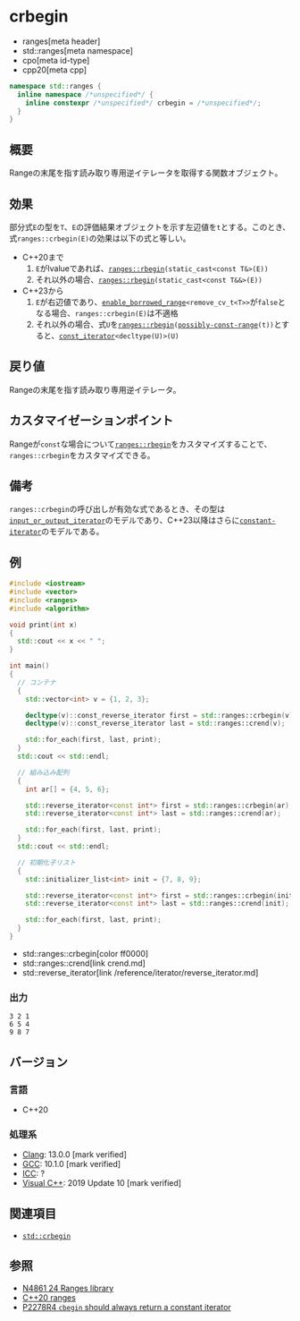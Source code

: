 # crbegin
* ranges[meta header]
* std::ranges[meta namespace]
* cpo[meta id-type]
* cpp20[meta cpp]

```cpp
namespace std::ranges {
  inline namespace /*unspecified*/ {
    inline constexpr /*unspecified*/ crbegin = /*unspecified*/;
  }
}
```

## 概要
Rangeの末尾を指す読み取り専用逆イテレータを取得する関数オブジェクト。

## 効果
部分式`E`の型を`T`、`E`の評価結果オブジェクトを示す左辺値を`t`とする。このとき、式`ranges::crbegin(E)`の効果は以下の式と等しい。

- C++20まで
    1. `E`がlvalueであれば、[`ranges::rbegin`](rbegin.md)`(static_cast<const T&>(E))`
    2. それ以外の場合、[`ranges::rbegin`](rbegin.md)`(static_cast<const T&&>(E))`
- C++23から
    1. `E`が右辺値であり、[`enable_borrowed_range`](./enable_borrowed_range.md)`<remove_cv_t<T>>`が`false`となる場合、`ranges::crbegin(E)`は不適格
    2. それ以外の場合、式`U`を[`ranges::rbegin`](rbegin.md)`(`[`possibly-const-range`](./possibly-const-range.md)`(t))`とすると、[`const_iterator`](/reference/iterator/const_iterator.md)`<decltype(U)>(U)`

## 戻り値
Rangeの末尾を指す読み取り専用逆イテレータ。

## カスタマイゼーションポイント
Rangeが`const`な場合について[`ranges::rbegin`](rbegin.md)をカスタマイズすることで、`ranges::crbegin`をカスタマイズできる。

## 備考
`ranges::crbegin`の呼び出しが有効な式であるとき、その型は[`input_or_output_iterator`](/reference/iterator/input_or_output_iterator.md)のモデルであり、C++23以降はさらに[`constant-iterator`](/reference/iterator/constant-iterator.md)のモデルである。

## 例
```cpp example
#include <iostream>
#include <vector>
#include <ranges>
#include <algorithm>

void print(int x)
{
  std::cout << x << " ";
}

int main()
{
  // コンテナ
  {
    std::vector<int> v = {1, 2, 3};

    decltype(v)::const_reverse_iterator first = std::ranges::crbegin(v);
    decltype(v)::const_reverse_iterator last = std::ranges::crend(v);

    std::for_each(first, last, print);
  }
  std::cout << std::endl;

  // 組み込み配列
  {
    int ar[] = {4, 5, 6};

    std::reverse_iterator<const int*> first = std::ranges::crbegin(ar);
    std::reverse_iterator<const int*> last = std::ranges::crend(ar);

    std::for_each(first, last, print);
  }
  std::cout << std::endl;

  // 初期化子リスト
  {
    std::initializer_list<int> init = {7, 8, 9};

    std::reverse_iterator<const int*> first = std::ranges::crbegin(init);
    std::reverse_iterator<const int*> last = std::ranges::crend(init);

    std::for_each(first, last, print);
  }
}
```
* std::ranges::crbegin[color ff0000]
* std::ranges::crend[link crend.md]
* std::reverse_iterator[link /reference/iterator/reverse_iterator.md]

### 出力
```
3 2 1 
6 5 4 
9 8 7 
```

## バージョン
### 言語
- C++20

### 処理系
- [Clang](/implementation.md#clang): 13.0.0 [mark verified]
- [GCC](/implementation.md#gcc): 10.1.0 [mark verified]
- [ICC](/implementation.md#icc): ?
- [Visual C++](/implementation.md#visual_cpp): 2019 Update 10 [mark verified]

## 関連項目
- [`std::crbegin`](/reference/iterator/crbegin.md)

## 参照
- [N4861 24 Ranges library](https://timsong-cpp.github.io/cppwp/n4861/ranges)
- [C++20 ranges](https://techbookfest.org/product/5134506308665344)
- [P2278R4 `cbegin` should always return a constant iterator](https://www.open-std.org/jtc1/sc22/wg21/docs/papers/2022/p2278r4.html)
